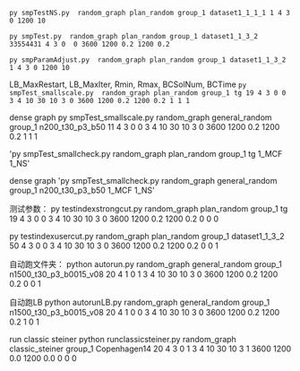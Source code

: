 `py smpTestNS.py  random_graph plan_random group_1 dataset1_1_1_1 1 4 3 0 1200 10`

`py smpTest.py  random_graph plan_random group_1 dataset1_1_3_2 33554431 4 3 0  0 3600 1200 0.2 1200 0.2`

`py smpParamAdjust.py  random_graph plan_random group_1 dataset1_1_3_2 1 4 3 0 1200 10`

LB_MaxRestart, LB_MaxIter, Rmin, Rmax, BCSolNum, BCTime
`py smpTest_smallscale.py  random_graph plan_random group_1 tg 19 4 3 0 0 3 4 10 30 10 3 0 3600 1200 0.2 1200 0.2 1 1 1`

dense graph
py smpTest_smallscale.py  random_graph general_random group_1 n200_t30_p3_b50 11 4 3 0 0 3 4 10 30 10 3 0 3600 1200 0.2 1200 0.2 1 1 1

'py smpTest_smallcheck.py  random_graph plan_random group_1 tg 1_MCF 1_NS'

dense graph
'py smpTest_smallcheck.py  random_graph general_random group_1 n200_t30_p3_b50 1_MCF 1_NS'

测试参数：
py testindexstrongcut.py random_graph plan_random group_1 tg 19 4 3 0 0 3 4 10 30 10 3 0 3600 1200 0.2 1200 0.2 0 0 0

py testindexusercut.py random_graph plan_random group_1 dataset1_1_3_2 50 4 3 0 0 3 4 10 30 10 3 0 3600 1200 0.2 1200 0.2 0 0 1

自动跑文件夹：
python autorun.py  random_graph general_random group_1 n1500_t30_p3_b0015_v08 20 4 1 0 1 3 4 10 30 10 3 0 3600 1200 0.2 1200 0.2 0 0 1

自动跑LB
python autorunLB.py  random_graph general_random group_1 n1500_t30_p3_b0015_v08 20 4 1 0 0 3 4 10 30 10 3 0 3600 1200 0.2 1200 0.2 1 0 1


run classic steiner
python runclassicsteiner.py  random_graph classic_steiner group_1 Copenhagen14 20 4 3 0 1 3 4 10 30 10 3 1 3600 1200 0.0 1200 0.0 0 0 0
